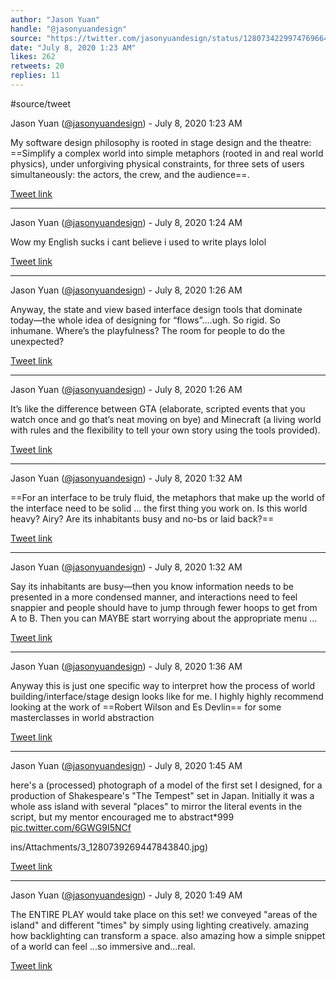 ```yaml
---
author: "Jason Yuan"
handle: "@jasonyuandesign"
source: "https://twitter.com/jasonyuandesign/status/1280734229974769664"
date: "July 8, 2020 1:23 AM"
likes: 262
retweets: 20
replies: 11
---
```


#source/tweet

Jason Yuan ([@jasonyuandesign](https://twitter.com/jasonyuandesign)) - July 8, 2020 1:23 AM

My software design philosophy is rooted in stage design and the theatre: ==Simplify a complex world into simple metaphors (rooted in and real world physics), under unforgiving physical constraints, for three sets of users simultaneously: the actors, the crew, and the audience==.

[Tweet link](https://twitter.com/jasonyuandesign/status/1280734229974769664)

---

Jason Yuan ([@jasonyuandesign](https://twitter.com/jasonyuandesign)) - July 8, 2020 1:24 AM

Wow my English sucks i cant believe i used to write plays lolol

[Tweet link](https://twitter.com/jasonyuandesign/status/1280734439761309697)

---

Jason Yuan ([@jasonyuandesign](https://twitter.com/jasonyuandesign)) - July 8, 2020 1:26 AM

Anyway, the state and view based interface design tools that dominate today—the whole idea of designing for “flows”....ugh. So rigid. So inhumane. Where’s the playfulness? The room for people to do the unexpected?

[Tweet link](https://twitter.com/jasonyuandesign/status/1280735088691392512)

---

Jason Yuan ([@jasonyuandesign](https://twitter.com/jasonyuandesign)) - July 8, 2020 1:26 AM

It’s like the difference between GTA (elaborate, scripted events that you watch once and go that’s neat moving on bye) and Minecraft (a living world with rules and the flexibility to tell your own story using the tools provided).

[Tweet link](https://twitter.com/jasonyuandesign/status/1280735089442185217)

---

Jason Yuan ([@jasonyuandesign](https://twitter.com/jasonyuandesign)) - July 8, 2020 1:32 AM

==For an interface to be truly fluid, the metaphors that make up the world of the interface need to be solid ... the first thing you work on. Is this world heavy? Airy? Are its inhabitants busy and no-bs or laid back?==

[Tweet link](https://twitter.com/jasonyuandesign/status/1280736490750767104)

---

Jason Yuan ([@jasonyuandesign](https://twitter.com/jasonyuandesign)) - July 8, 2020 1:32 AM

Say its inhabitants are busy—then you know information needs to be presented in a more condensed manner, and interactions need to feel snappier and people should have to jump through fewer hoops to get from A to B. Then you can MAYBE start worrying about the appropriate menu ...

[Tweet link](https://twitter.com/jasonyuandesign/status/1280736491493343232)

---

Jason Yuan ([@jasonyuandesign](https://twitter.com/jasonyuandesign)) - July 8, 2020 1:36 AM

Anyway this is just one specific way to interpret how the process of world building/interface/stage design looks like for me. I highly highly recommend looking at the work of ==Robert Wilson and Es Devlin== for some masterclasses in world abstraction

[Tweet link](https://twitter.com/jasonyuandesign/status/1280737539662331904)

---

Jason Yuan ([@jasonyuandesign](https://twitter.com/jasonyuandesign)) - July 8, 2020 1:45 AM

here's a (processed) photograph of a model of the first set I designed, for a production of Shakespeare's "The Tempest" set in Japan. Initially it was a whole ass island with several "places" to mirror the literal events in the script, but my mentor encouraged me to abstract*999 [pic.twitter.com/6GWG9I5NCf](https://twitter.com/jasonyuandesign/status/1280739747355213824/photo/1)

ins/Attachments/3_1280739269447843840.jpg)

[Tweet link](https://twitter.com/jasonyuandesign/status/1280739747355213824)

---

Jason Yuan ([@jasonyuandesign](https://twitter.com/jasonyuandesign)) - July 8, 2020 1:49 AM

The ENTIRE PLAY would take place on this set! we conveyed "areas of the island" and different "times" by simply using lighting creatively. amazing how backlighting can transform a space. also amazing how a simple snippet of a world can feel ...so immersive and...real.

[Tweet link](https://twitter.com/jasonyuandesign/status/1280740801799020544)
